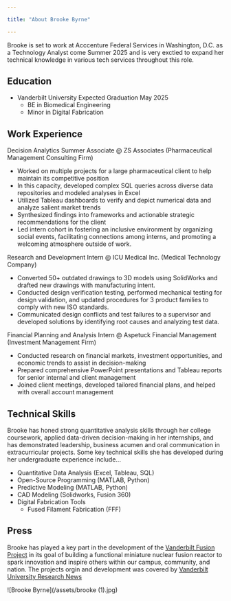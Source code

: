 ```yaml
---

title: "About Brooke Byrne"

---
```


Brooke is set to work at Acccenture Federal Services in Washington, D.C. as a Technology Analyst come Summer 2025 and is very exctied to expand her technical knowledge in various tech services throughout this role.

## Education 

* Vanderbilt University Expected Graduation May 2025
  * BE in Biomedical Engineering
  * Minor in Digital Fabrication

## Work Experience

Decision Analytics Summer Associate @ ZS Associates (Pharmaceutical Management Consulting Firm)
  * Worked on multiple projects for a large pharmaceutical client to help maintain its competitive position
  * In this capacity, developed complex SQL queries across diverse data repositories and modeled analyses in Excel
  * Utilized Tableau dashboards to verify and depict numerical data and analyze salient market trends
  * Synthesized findings into frameworks and actionable strategic recommendations for the client
  * Led intern cohort in fostering an inclusive environment by organizing social events, facilitating connections among interns, and promoting a welcoming atmosphere outside of work.

Research and Development Intern @ ICU Medical Inc. (Medical Technology Company)
  * Converted 50+ outdated drawings to 3D models using SolidWorks and drafted new drawings with manufacturing intent.
  * Conducted design verification testing, performed mechanical testing for design validation, and updated procedures for 3 product families to comply with new ISO standards.
  * Communicated design conflicts and test failures to a supervisor and developed solutions by identifying root causes and analyzing test data.

Financial Planning and Analysis Intern @ Aspetuck Financial Management (Investment Management Firm)
  * Conducted research on financial markets, investment opportunities, and economic trends to assist in decision-making
  * Prepared comprehensive PowerPoint presentations and Tableau reports for senior internal and client management
  * Joined client meetings, developed tailored financial plans, and helped with overall account management

## Technical Skills

Brooke has honed strong quantitative analysis skills through her college coursework, applied data-driven decision-making in her internships, and has demonstrated leadership, business acumen and oral communication in extracurricular projects. Some key technical skills she has developed during her undergraduate experience include...

* Quantitative Data Analysis (Excel, Tableau, SQL)
* Open-Source Programming (MATLAB, Python)
* Predictive Modeling (MATLAB, Python)
* CAD Modeling (Solidworks, Fusion 360)
* Digital Fabrication Tools
  * Fused Filament Fabrication (FFF)

## Press 

Brooke has played a key part in the development of the [Vanderbilt Fusion Project](https://www.vanderbiltfusion.org/) in its goal of building a functional miniature nuclear fusion reactor to spark innovation and inspire others within our campus, community, and nation. The projects orgin and development was covered by [Vanderbilt University Research News](https://news.vanderbilt.edu/2023/05/17/little-sphere-big-power-students-work-to-build-miniature-fusion-reactor/)

![Brooke Byrne](/assets/brooke (1).jpg)
